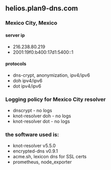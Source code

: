 ## helios.plan9-dns.com
### Mexico City, Mexico
#### server ip
- 216.238.80.219
- 2001:19f0:b400:17d1:5400::1

#### protocols
- dns-crypt, anonymization, ipv4/ipv6
- doh ipv4/ipv6
- dot ipv4/ipv6

### Logging policy for Mexico City resolver
- dnscrypt - no logs
- knot-resolver doh - no logs
- knot-resolver dot - no logs

### the software used is:
- knot-resolver v5.5.0
- encrypted-dns v0.9.1
- acme.sh, lexicon dns for SSL certs
- prometheus, node_exporter
